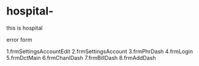 # hospital-
this is hospital

error form

1.frmSettingsAccountEdit
2.frmSettingsAccount
3.frmPhrDash
4.frmLogin
5.frmDctMain
6.frmChanlDash
7.frmBillDash
8.frmAddDash